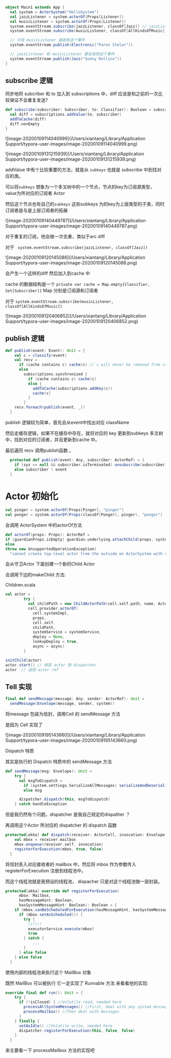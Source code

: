 

```scala
object Main1 extends App {
  val system = ActorSystem("HelloSystem")
  val jazzListener = system.actorOf(Props[Listener])
  val musicListener = system.actorOf(Props[Listener])
  system.eventStream.subscribe(jazzListener, classOf[Jazz]) // jazzListener 订阅 Jazz 事件
  system.eventStream.subscribe(musicListener, classOf[AllKindsOfMusic]) // musicListener 订阅 AllKindsOfMusic 以及它的子类 事件

  // 只有 musicListener 接收到这个事件
  system.eventStream.publish(Electronic("Parov Stelar"))

  // jazzListener 和 musicListener 都会收到这个事件
  system.eventStream.publish(Jazz("Sonny Rollins"))
}

```

## subscribe 逻辑

同步地将 subcriber 和 to 加入到 subscriptions 中，diff 应该是和之前的一次比较保证不会重复发送?

```scala
def subscribe(subscriber: Subscriber, to: Classifier): Boolean = subscriptions.synchronized {
  val diff = subscriptions.addValue(to, subscriber)
  addToCache(diff)
  diff.nonEmpty
}
```

![image-20200109114040999](/Users/xiantang/Library/Application Support/typora-user-images/image-20200109114040999.png)

![image-20200109131215939](/Users/xiantang/Library/Application Support/typora-user-images/image-20200109131215939.png)

addValue 中有个比较重要的方法，就是从 `subkeys` 也就是 subscribe 中到找对应的类。

可以将`subkeys` 想象为一个多叉树中的一个节点，节点的key为订阅源类型，value为所对应的订阅者 Actor

然后这个节点也有自己的`subkeys` 这些subkeys 为的key为上层类型的子类，同时订阅者是与是上层订阅者的拓展

![image-20200109140449787](/Users/xiantang/Library/Application Support/typora-user-images/image-20200109140449787.png)

对于重复的订阅，他会做一次去重，类似于arc diff

对于 ` system.eventStream.subscribe(jazzListener, classOf[Jazz])`

![image-20200109120145086](/Users/xiantang/Library/Application Support/typora-user-images/image-20200109120145086.png)

会产生一个这样的diff 然后加入到cache 中

cache 的数据结构是一个 `private var cache = Map.empty[Classifier, Set[Subscriber]]` Map 分别是订阅源和订阅者

对于 `system.eventStream.subscribe(musicListener, classOf[AllKindsOfMusic]) ` 

![image-20200109120406852](/Users/xiantang/Library/Application Support/typora-user-images/image-20200109120406852.png)





## publish 逻辑

```scala
def publish(event: Event): Unit = {
    val c = classify(event)
    val recv =
      if (cache contains c) cache(c) // c will never be removed from cache
      else
        subscriptions.synchronized {
          if (cache contains c) cache(c)
          else {
            addToCache(subscriptions.addKey(c))
            cache(c)
          }
        }
    recv.foreach(publish(event, _))
  }
```

publish 逻辑较为简单，首先会从event中找出对应 className 

然后走缓存逻辑，如果不在缓存中存在，就将对应的 key 更新到subkeys 多叉树中，找到对应的订阅者，并且更新到cache 中。 

最后遍历 recv 调用publish函数 。

```scala
  protected def publish(event: Any, subscriber: ActorRef) = {
    if (sys == null && subscriber.isTerminated) unsubscribe(subscriber)
    else subscriber ! event
  }
```





# Actor 初始化

```scala
val pinger = system.actorOf(Props[Pinger], "pinger")
val ponger = system.actorOf(Props(classOf[Ponger], pinger), "ponger")
```

 会调用 ActorSystem 中的actorOf方法

```scala
def actorOf(props: Props): ActorRef =
if (guardianProps.isEmpty) guardian.underlying.attachChild(props, systemService = false)
else
throw new UnsupportedOperationException(
  "cannot create top-level actor from the outside on ActorSystem with custom user guardian")
```

会从守卫Actor 下面创建一个新的Child Actor

会调用下边的makeChild 方法:

Children.scala

```scala
val actor =
        try {
          val childPath = new ChildActorPath(cell.self.path, name, ActorCell.newUid())
          cell.provider.actorOf(
            cell.systemImpl,
            props,
            cell.self,
            childPath,
            systemService = systemService,
            deploy = None,
            lookupDeploy = true,
            async = async)
        } 

initChild(actor)
actor.start() // 绑定 actor 到 dispatcher 
actor  // 返回 actor ref
```



## Tell 实现

```scala
final def sendMessage(message: Any, sender: ActorRef): Unit =
  sendMessage(Envelope(message, sender, system))
```

将message 包装为信封，调用Cell 的 sendMessage 方法

是因为 Cell 实现了

![image-20200109195143660](/Users/xiantang/Library/Application Support/typora-user-images/image-20200109195143660.png)

Dispatch 特质

其实是执行的 Dispatch 特质中的 sendMessage 方法

```scala
def sendMessage(msg: Envelope): Unit =
    try {
      val msgToDispatch =
        if (system.settings.SerializeAllMessages) serializeAndDeserialize(msg)
        else msg

      dispatcher.dispatch(this, msgToDispatch)
    } catch handleException
```

但是我仍然有个问题，dispatcher 是我自己规定的dispather ？

再调用这个Actor 所对应的 dispatcher 的 dispatch 函数

```scala
protected[akka] def dispatch(receiver: ActorCell, invocation: Envelope): Unit = {
    val mbox = receiver.mailbox
    mbox.enqueue(receiver.self, invocation)
    registerForExecution(mbox, true, false)
  }
```

将信封丢入对应接收者的 mailbox 中，然后将 mbox 作为参数传入 registerForExecution 注册到线程池中。

而这个线程池就是我预设的线程池， dispacher 只是对这个线程池做一层封装。

```scala
protected[akka] override def registerForExecution(
      mbox: Mailbox,
      hasMessageHint: Boolean,
      hasSystemMessageHint: Boolean): Boolean = {
    if (mbox.canBeScheduledForExecution(hasMessageHint, hasSystemMessageHint)) { //This needs to be here to ensure thread safety and no races
      if (mbox.setAsScheduled()) {
        try {
          //!!!!
          executorService.execute(mbox)
          true
        } catch {
       		...
        }
      } else false
    } else false
  }
```

使用内部的线程池来执行这个 MailBox 对象

既然 MailBox 可以被执行 它一定实现了 Runnable 方法 来看看他的实现:

```scala 
override final def run(): Unit = {
    try {
      if (!isClosed) { //Volatile read, needed here
        processAllSystemMessages() //First, deal with any system messages
        processMailbox() //Then deal with messages
      }
    } finally {
      setAsIdle() //Volatile write, needed here
      dispatcher.registerForExecution(this, false, false)
    }
  }
```

来主要看一下 processMailbox 方法的实现吧